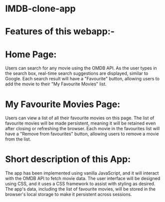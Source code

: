# IMDB-clone-app
# Features of this webapp:-

# Home Page:

Users can search for any movie using the OMDB API. As the user types in the search box, real-time search suggestions are displayed, similar to Google. Each search result will have a "Favourite" button, allowing users to add the movie to their "My Favourite Movies" list. 

# My Favourite Movies Page:

Users can view a list of all their favourite movies on this page. The list of favourite movies will be made persistent, meaning it will be retained even after closing or refreshing the browser. Each movie in the favourites list will have a "Remove from favourites" button, allowing users to remove a movie from the list.

# Short description of this App:
The app has been implemented using vanilla JavaScript, and it will interact with the OMDB API to fetch movie data. The user interface will be designed using CSS, and it uses a CSS framework to assist with styling as desired. The app's data, including the list of favourite movies, will be stored in the browser's local storage to make it persistent across sessions.
